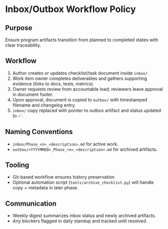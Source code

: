 # Inbox/Outbox Workflow Policy

## Purpose
Ensure program artifacts transition from planned to completed states with clear traceability.

## Workflow
1. Author creates or updates checklist/task document inside `inbox/`.
2. Work item owner completes deliverables and gathers supporting evidence (links to docs, tests, metrics).
3. Owner requests review from accountable lead; reviewers leave approval in document footer.
4. Upon approval, document is copied to `outbox/` with timestamped filename and changelog entry.
5. `inbox/` copy replaced with pointer to outbox artifact and status updated to ✅.

## Naming Conventions
- `inbox/Phase_<n>_<description>.md` for active work.
- `outbox/<YYYYMMDD>_Phase_<n>_<description>.md` for archived artifacts.

## Tooling
- Git-based workflow ensures history preservation.
- Optional automation script (`tools/archive_checklist.py`) will handle copy + metadata in later phase.

## Communication
- Weekly digest summarizes inbox status and newly archived artifacts.
- Any blockers flagged in daily standup and tracked until resolved.
